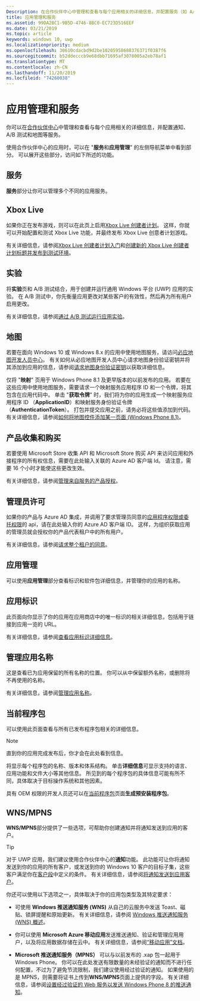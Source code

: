 ```yaml
---
Description: 在合作伙伴中心中管理和查看与每个应用相关的详细信息，并配置服务（如 A/B 测试和地图）。
title: 应用管理和服务
ms.assetid: 99DA2BC1-9B5D-4746-8BC0-EC723D516EEF
ms.date: 03/21/2019
ms.topic: article
keywords: windows 10, uwp
ms.localizationpriority: medium
ms.openlocfilehash: 30610cdacbd9d2be10205958688376371f0387f6
ms.sourcegitcommit: b52ddecccb9e68dbb71695af3078005a2eb78af1
ms.translationtype: MT
ms.contentlocale: zh-CN
ms.lasthandoff: 11/20/2019
ms.locfileid: "74260038"
---
```

# <a name="app-management-and-services"></a>应用管理和服务

你可以在[合作伙伴中心](https://partner.microsoft.com/dashboard)中管理和查看与每个应用相关的详细信息，并配置通知、A/B 测试和地图等服务。

使用合作伙伴中心的应用时，可以在 "**服务**和**应用管理**" 的左侧导航菜单中看到部分。 可以展开这些部分，访问如下所述的功能。

## <a name="services"></a>服务

**服务**部分让你可以管理多个不同的应用服务。

## <a name="xbox-live"></a>Xbox Live

如果你正在发布游戏，则可以在此页上启用[Xbox Live 创建者计划](https://www.xbox.com/developers/creators-program)。 这样，你就可以开始配置和测试 Xbox Live 功能，并最终发布 Xbox Live 创意者计划游戏。

有关详细信息，请参阅[Xbox Live 创建者计划入门](https://docs.microsoft.com/gaming/xbox-live/get-started-with-creators/get-started-with-xbox-live-creators)和[创建新的 Xbox Live 创建者计划标题并发布到测试环境](https://docs.microsoft.com/gaming/xbox-live/get-started-with-creators/create-and-test-a-new-creators-title)。

## <a name="experimentation"></a>实验

将**实验**页和 A/B 测试结合，用于创建并运行通用 Windows 平台 (UWP) 应用的实验。 在 A/B 测试中，你先衡量应用更改对某些客户的有效性，然后再为所有用户启用更改。

有关详细信息，请参阅[通过 A/B 测试运行应用实验](../monetize/run-app-experiments-with-a-b-testing.md)。

## <a name="maps"></a>地图

若要在面向 Windows 10 或 Windows 8.x 的应用中使用地图服务，请访问[必应地图开发人员中心](https://www.bingmapsportal.com/)。 有关如何从必应地图开发人员中心请求地图身份验证密钥并将其添加到应用的信息，请参阅[请求地图身份验证密钥](../maps-and-location/authentication-key.md)以获取详细信息。 

仅将 "**映射**" 页用于 Windows Phone 8.1 及更早版本的以前发布的应用。 若要在这些应用中使用地图服务，需要请求一个映射服务应用程序 ID 和一个令牌，将其包含在应用代码中。 单击 "**获取令牌**" 时，我们将为你的应用生成一个映射服务应用程序 ID （**ApplicationID**）和映射服务身份验证令牌（**AuthenticationToken**）。 打包并提交应用之前，请务必将这些值添加到代码。 有关详细信息，请参阅[如何将地图控件添加某一页面 (Windows Phone 8.1)](https://docs.microsoft.com/previous-versions/windows/apps/jj207033(v=vs.105)?redirectedfrom=MSDN)。

## <a name="product-collections-and-purchases"></a>产品收集和购买

若要使用 Microsoft Store 收集 API 和 Microsoft Store 购买 API 来访问应用和外接程序的所有权信息，需要在此处输入关联的 Azure AD 客户端 Id。 请注意，需要 16 个小时才能使这些更改生效。

有关详细信息，请参阅[管理来自服务的产品授权](../monetize/view-and-grant-products-from-a-service.md)。

## <a name="administrator-consent"></a>管理员许可

如果你的产品与 Azure AD 集成，并调用了要求管理员同意的[应用程序权限或委托权限](https://developer.microsoft.com/graph/docs/concepts/permissions_reference)的 api，请在此处输入你的 Azure AD 客户端 ID。 这样，为组织获取应用的管理员就会授权你的产品代表租户中的所有用户。

有关详细信息，请参阅[请求整个租户的同意](https://docs.microsoft.com/azure/active-directory/develop/v2-permissions-and-consent#requesting-consent-for-an-entire-tenant)。

## <a name="app-management"></a>应用管理

可以使用**应用管理**部分查看标识和软件包详细信息，并管理你的应用的名称。

## <a name="app-identity"></a>应用标识

此页面向你显示了你的应用在应用商店中的唯一标识的相关详细信息，包括用于链接到应用一览的 URL。

有关详细信息，请参阅[查看应用标识详细信息](view-app-identity-details.md)。

## <a name="manage-app-names"></a>管理应用名称

这是查看已为应用保留的所有名称的位置。 你可以从中保留额外名称，或删除将不再使用的名称。

有关详细信息，请参阅[管理应用名称](manage-app-names.md)。

## <a name="current-packages"></a>当前程序包

可以使用此页面查看与所有已发布程序包相关的详细信息。

> [!NOTE]
> 直到你的应用完成发布后，你才会在此处看到信息。

将显示每个程序包的名称、版本和体系结构。 单击**详细信息**可显示支持的语言、应用功能和文件大小等其他信息。 所见到的每个程序包的具体信息可能有所不同，具体取决于目标操作系统和其他因素。 

具有 OEM 权限的开发人员还可以在[当前程序包](generate-preinstall-packages-for-oems.md)页面**生成预安装程序包**。

## <a name="wnsmpns"></a>WNS/MPNS

**WNS/MPNS**部分提供了一些选项，可帮助你创建通知并将通知发送到应用的客户。 

> [!TIP]
> 对于 UWP 应用，我们建议使用合作伙伴中心的**通知**功能。 此功能可让你将通知发送到你的应用的所有客户，或发送到你的 Windows 10 客户的目标子集，这些客户满足你在[客户段](create-customer-segments.md)中定义的条件。 有关详细信息，请参阅[将通知发送到应用客户](send-push-notifications-to-your-apps-customers.md)。

你还可以使用以下选项之一，具体取决于你的应用包类型及其特定要求： 

-   可使用 **Windows 推送通知服务 (WNS)** 从自己的云服务中发送 Toast、磁贴、锁屏提醒和原始更新。 有关详细信息，请参阅 [Windows 推送通知服务 (WNS) 概述](../design/shell/tiles-and-notifications/windows-push-notification-services--wns--overview.md)。

-   你可以使用 **Microsoft Azure 移动应用**发送推送通知、验证和管理应用用户，以及将应用数据存储在云中。 有关详细信息，请参阅[“移动应用”文档](https://docs.microsoft.com/azure/app-service-mobile/)。

-   **Microsoft 推送通知服务（MPNS）** 可以与以前发布的 .xap 包一起用于 Windows Phone。 你可以在此处发送有限数量的未经验证的通知而不进行任何配置，不过为了避免节流限制，我们建议使用经过验证的通知。 如果使用的是 MPNS，则需要将证书上传到**WNS/MPNS**页面上提供的字段。 有关详细信息，请参阅[设置经过验证的 Web 服务以发送 Windows Phone 8 的推送通知](https://docs.microsoft.com/previous-versions/windows/apps/ff941099(v=vs.105)?redirectedfrom=MSDN)。
 

 
